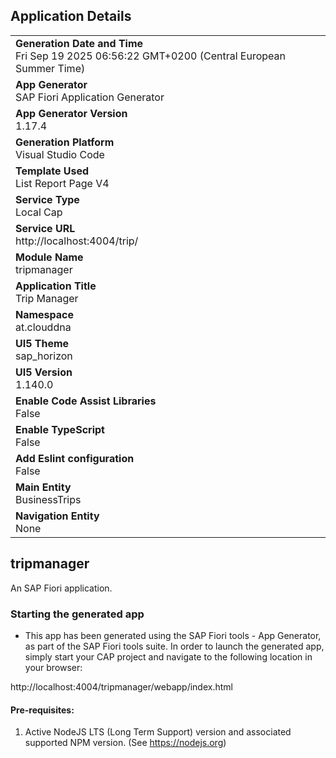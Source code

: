 ## Application Details
|               |
| ------------- |
|**Generation Date and Time**<br>Fri Sep 19 2025 06:56:22 GMT+0200 (Central European Summer Time)|
|**App Generator**<br>SAP Fiori Application Generator|
|**App Generator Version**<br>1.17.4|
|**Generation Platform**<br>Visual Studio Code|
|**Template Used**<br>List Report Page V4|
|**Service Type**<br>Local Cap|
|**Service URL**<br>http://localhost:4004/trip/|
|**Module Name**<br>tripmanager|
|**Application Title**<br>Trip Manager|
|**Namespace**<br>at.clouddna|
|**UI5 Theme**<br>sap_horizon|
|**UI5 Version**<br>1.140.0|
|**Enable Code Assist Libraries**<br>False|
|**Enable TypeScript**<br>False|
|**Add Eslint configuration**<br>False|
|**Main Entity**<br>BusinessTrips|
|**Navigation Entity**<br>None|

## tripmanager

An SAP Fiori application.

### Starting the generated app

-   This app has been generated using the SAP Fiori tools - App Generator, as part of the SAP Fiori tools suite.  In order to launch the generated app, simply start your CAP project and navigate to the following location in your browser:

http://localhost:4004/tripmanager/webapp/index.html

#### Pre-requisites:

1. Active NodeJS LTS (Long Term Support) version and associated supported NPM version.  (See https://nodejs.org)


